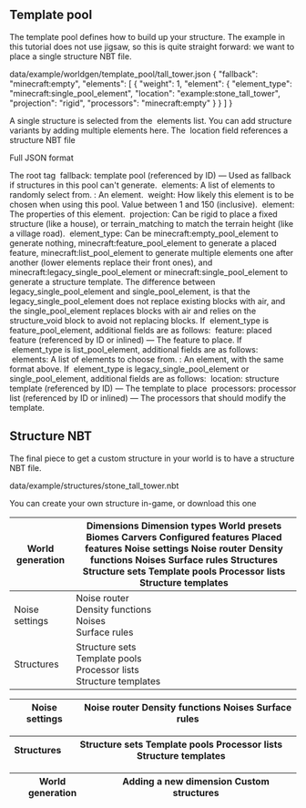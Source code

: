 ## Template pool
The template pool defines how to build up your structure. The example in this tutorial does not use jigsaw, so this is quite straight forward: we want to place a single structure NBT file.

data/example/worldgen/template_pool/tall_tower.json
{
  "fallback": "minecraft:empty",
  "elements": [
    {
      "weight": 1,
      "element": {
        "element_type": "minecraft:single_pool_element",
        "location": "example:stone_tall_tower",
        "projection": "rigid",
        "processors": "minecraft:empty"
      }
    }
  ]
}

A single structure is selected from the  elements list. You can add structure variants by adding multiple elements here. The  location field references a structure NBT file


Full JSON format

 The root tag
 fallback: template pool (referenced by  ID) — Used as fallback if structures in this pool can't generate.
 elements: A list of elements to randomly select from.
: An element.
 weight: How likely this element is to be chosen when using this pool. Value between 1 and 150 (inclusive).
 element: The properties of this element.
 projection: Can be rigid to place a fixed structure (like a house), or terrain_matching to match the terrain height (like a village road).
 element_type: Can be minecraft:empty_pool_element to generate nothing, minecraft:feature_pool_element to generate a placed feature, minecraft:list_pool_element to generate multiple elements one after another (lower elements replace their front ones), and minecraft:legacy_single_pool_element or minecraft:single_pool_element to generate a structure template. The difference between legacy_single_pool_element and single_pool_element, is that the legacy_single_pool_element does not replace existing blocks with air, and the single_pool_element replaces blocks with air and relies on the structure_void block to avoid not replacing blocks.
If  element_type is feature_pool_element, additional fields are as follows:
 feature: placed feature (referenced by  ID or  inlined) — The feature to place.
If  element_type is list_pool_element, additional fields are as follows:
 elements: A list of elements to choose from.
: An element, with the same format above.
If  element_type is legacy_single_pool_element or single_pool_element, additional fields are as follows:
 location: structure template (referenced by  ID) — The template to place
 processors: processor list (referenced by  ID or  inlined) — The processors that should modify the template.



## Structure NBT
The final piece to get a custom structure in your world is to have a structure NBT file.

data/example/structures/stone_tall_tower.nbt

You can create your own structure in-game, or download this one

| World generation | Dimensions Dimension types World presets Biomes Carvers Configured features Placed features   Noise settings   Noise router Density functions Noises Surface rules    Structures   Structure sets Template pools Processor lists Structure templates |
|------------------|------------------------------------------------------------------------------------------------------------------------------------------------------------------------------------------------------------------------------------------------------|
| Noise settings   | Noise router<br/>Density functions<br/>Noises<br/>Surface rules<br/>                                                                                                                                                                                 |
| Structures       | Structure sets<br/>Template pools<br/>Processor lists<br/>Structure templates<br/>                                                                                                                                                                   |

| Noise settings | Noise router Density functions Noises Surface rules |
|----------------|-----------------------------------------------------|

| Structures | Structure sets Template pools Processor lists Structure templates |
|------------|-------------------------------------------------------------------|

| World generation | Adding a new dimension Custom structures |
|------------------|------------------------------------------|


